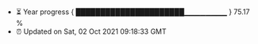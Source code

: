 - ⏳ Year progress { ██████████████████████▁▁▁▁▁▁▁▁ } 75.17 %
- ⏰ Updated on Sat, 02 Oct 2021 09:18:33 GMT

